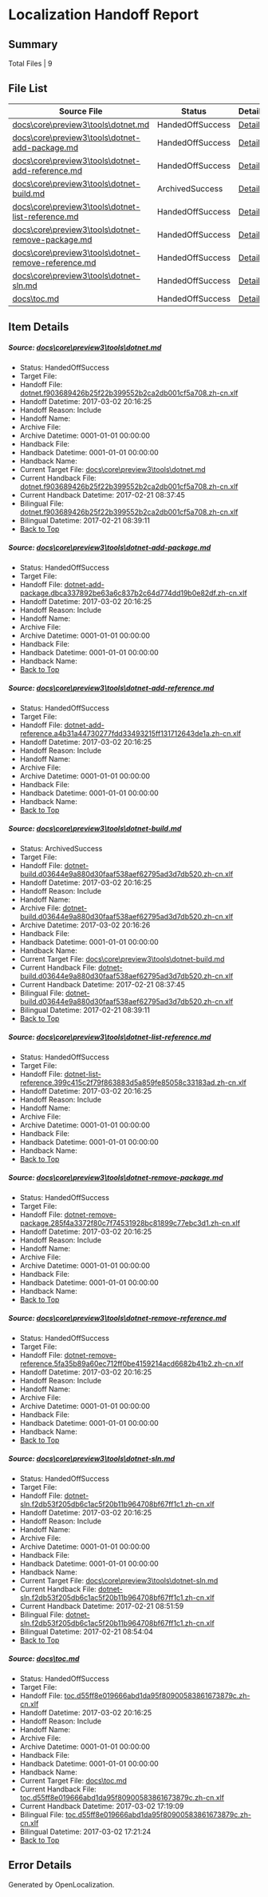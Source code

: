 # <a name='report-top'></a> Localization Handoff Report

## Summary
 Total Files | 9

## File List
 Source File | Status | Details 
 ----------- | ------ | ------- 
 [docs\core\preview3\tools\dotnet.md](https://github.com/dotnet/docs/blob/db8e3cea228e6c14fe2a546c9098910f82101925/docs/core/preview3/tools/dotnet.md) | HandedOffSuccess | [Details](#6da6b48d9de370c26f9bf75f1ccfc9c35cf02b3a81)
 [docs\core\preview3\tools\dotnet-add-package.md](https://github.com/dotnet/docs/blob/db8e3cea228e6c14fe2a546c9098910f82101925/docs/core/preview3/tools/dotnet-add-package.md) | HandedOffSuccess | [Details](#455257dc3678a610e696782e6e5fbb0425561d3a61)
 [docs\core\preview3\tools\dotnet-add-reference.md](https://github.com/dotnet/docs/blob/db8e3cea228e6c14fe2a546c9098910f82101925/docs/core/preview3/tools/dotnet-add-reference.md) | HandedOffSuccess | [Details](#cb99aeb6cbd90e8999e44eeee8d389841fe210c562)
 [docs\core\preview3\tools\dotnet-build.md](https://github.com/dotnet/docs/blob/db8e3cea228e6c14fe2a546c9098910f82101925/docs/core/preview3/tools/dotnet-build.md) | ArchivedSuccess | [Details](#fe04148957606a14b499c5e4175368ec5416b08063)
 [docs\core\preview3\tools\dotnet-list-reference.md](https://github.com/dotnet/docs/blob/db8e3cea228e6c14fe2a546c9098910f82101925/docs/core/preview3/tools/dotnet-list-reference.md) | HandedOffSuccess | [Details](#02fad5e32bdba97a8861737009a24debf45371d566)
 [docs\core\preview3\tools\dotnet-remove-package.md](https://github.com/dotnet/docs/blob/db8e3cea228e6c14fe2a546c9098910f82101925/docs/core/preview3/tools/dotnet-remove-package.md) | HandedOffSuccess | [Details](#a38f23b3f383bdeb24e3edcddbf70e3677d9821075)
 [docs\core\preview3\tools\dotnet-remove-reference.md](https://github.com/dotnet/docs/blob/db8e3cea228e6c14fe2a546c9098910f82101925/docs/core/preview3/tools/dotnet-remove-reference.md) | HandedOffSuccess | [Details](#0be40f42a5a43f8a00d24f2dab802a23b068a25376)
 [docs\core\preview3\tools\dotnet-sln.md](https://github.com/dotnet/docs/blob/db8e3cea228e6c14fe2a546c9098910f82101925/docs/core/preview3/tools/dotnet-sln.md) | HandedOffSuccess | [Details](#afba61f34e7f487691669853dc5392c2e565d4fc79)
 [docs\toc.md](https://github.com/dotnet/docs/blob/db8e3cea228e6c14fe2a546c9098910f82101925/docs/toc.md) | HandedOffSuccess | [Details](#030d42a41c556c3ffced40de4e0378abb71e3eac3479)

## Item Details
##### <a name='6da6b48d9de370c26f9bf75f1ccfc9c35cf02b3a81'></a> Source: [docs\core\preview3\tools\dotnet.md](https://github.com/dotnet/docs/blob/db8e3cea228e6c14fe2a546c9098910f82101925/docs/core/preview3/tools/dotnet.md)
* Status: HandedOffSuccess
* Target File: 
* Handoff File: [dotnet.f903689426b25f22b399552b2ca2db001cf5a708.zh-cn.xlf](https://github.com/dotnet/docs.handoff/blob/bf206798e76f32131160164014eb196eb201a67a/ol-handoff/dotnet/docs.zh-cn/master/dotnet-core/dotnet.f903689426b25f22b399552b2ca2db001cf5a708.zh-cn.xlf)
* Handoff Datetime: 2017-03-02 20:16:25
* Handoff Reason: Include
* Handoff Name: 
* Archive File: 
* Archive Datetime: 0001-01-01 00:00:00
* Handback File: 
* Handback Datetime: 0001-01-01 00:00:00
* Handback Name: 
* Current Target File: [docs\core\preview3\tools\dotnet.md](https://github.com/dotnet/docs.zh-cn/blob/351f4c7077efbabb697e7a27a60df84b799d0097/docs/core/preview3/tools/dotnet.md)
* Current Handback File: [dotnet.f903689426b25f22b399552b2ca2db001cf5a708.zh-cn.xlf](https://github.com/dotnet/docs.handback/blob/c392f7cd83b1fddf39561f35727e7f4aebe9ab42/ol-handback/dotnet/docs.zh-cn/master/dotnet-core/dotnet.f903689426b25f22b399552b2ca2db001cf5a708.zh-cn.xlf)
* Current Handback Datetime: 2017-02-21 08:37:45
* Bilingual File: [dotnet.f903689426b25f22b399552b2ca2db001cf5a708.zh-cn.xlf](https://github.com/dotnet/docs.handback/blob/c392f7cd83b1fddf39561f35727e7f4aebe9ab42/ol-handback/dotnet/docs.zh-cn/master/dotnet-core/dotnet.f903689426b25f22b399552b2ca2db001cf5a708.zh-cn.xlf)
* Bilingual Datetime: 2017-02-21 08:39:11
* [Back to Top](#report-top)

##### <a name='455257dc3678a610e696782e6e5fbb0425561d3a61'></a> Source: [docs\core\preview3\tools\dotnet-add-package.md](https://github.com/dotnet/docs/blob/db8e3cea228e6c14fe2a546c9098910f82101925/docs/core/preview3/tools/dotnet-add-package.md)
* Status: HandedOffSuccess
* Target File: 
* Handoff File: [dotnet-add-package.dbca337892be63a6c837b2c64d774dd19b0e82df.zh-cn.xlf](https://github.com/dotnet/docs.handoff/blob/bf206798e76f32131160164014eb196eb201a67a/ol-handoff/dotnet/docs.zh-cn/master/dotnet-core/dotnet-add-package.dbca337892be63a6c837b2c64d774dd19b0e82df.zh-cn.xlf)
* Handoff Datetime: 2017-03-02 20:16:25
* Handoff Reason: Include
* Handoff Name: 
* Archive File: 
* Archive Datetime: 0001-01-01 00:00:00
* Handback File: 
* Handback Datetime: 0001-01-01 00:00:00
* Handback Name: 
* [Back to Top](#report-top)

##### <a name='cb99aeb6cbd90e8999e44eeee8d389841fe210c562'></a> Source: [docs\core\preview3\tools\dotnet-add-reference.md](https://github.com/dotnet/docs/blob/db8e3cea228e6c14fe2a546c9098910f82101925/docs/core/preview3/tools/dotnet-add-reference.md)
* Status: HandedOffSuccess
* Target File: 
* Handoff File: [dotnet-add-reference.a4b31a44730277fdd33493215ff131712643de1a.zh-cn.xlf](https://github.com/dotnet/docs.handoff/blob/bf206798e76f32131160164014eb196eb201a67a/ol-handoff/dotnet/docs.zh-cn/master/dotnet-core/dotnet-add-reference.a4b31a44730277fdd33493215ff131712643de1a.zh-cn.xlf)
* Handoff Datetime: 2017-03-02 20:16:25
* Handoff Reason: Include
* Handoff Name: 
* Archive File: 
* Archive Datetime: 0001-01-01 00:00:00
* Handback File: 
* Handback Datetime: 0001-01-01 00:00:00
* Handback Name: 
* [Back to Top](#report-top)

##### <a name='fe04148957606a14b499c5e4175368ec5416b08063'></a> Source: [docs\core\preview3\tools\dotnet-build.md](https://github.com/dotnet/docs/blob/db8e3cea228e6c14fe2a546c9098910f82101925/docs/core/preview3/tools/dotnet-build.md)
* Status: ArchivedSuccess
* Target File: 
* Handoff File: [dotnet-build.d03644e9a880d30faaf538aef62795ad3d7db520.zh-cn.xlf](https://github.com/dotnet/docs.handoff/blob/bf206798e76f32131160164014eb196eb201a67a/ol-handoff/dotnet/docs.zh-cn/master/dotnet-core/dotnet-build.d03644e9a880d30faaf538aef62795ad3d7db520.zh-cn.xlf)
* Handoff Datetime: 2017-03-02 20:16:25
* Handoff Reason: Include
* Handoff Name: 
* Archive File: [dotnet-build.d03644e9a880d30faaf538aef62795ad3d7db520.zh-cn.xlf](https://github.com/dotnet/docs.handoff/blob/63c70010147927e356879e54cbbbaabaf8c911cb/ol-archive/dotnet/docs.zh-cn/master/dotnet-core/dotnet-build.d03644e9a880d30faaf538aef62795ad3d7db520.zh-cn.xlf)
* Archive Datetime: 2017-03-02 20:16:26
* Handback File: 
* Handback Datetime: 0001-01-01 00:00:00
* Handback Name: 
* Current Target File: [docs\core\preview3\tools\dotnet-build.md](https://github.com/dotnet/docs.zh-cn/blob/351f4c7077efbabb697e7a27a60df84b799d0097/docs/core/preview3/tools/dotnet-build.md)
* Current Handback File: [dotnet-build.d03644e9a880d30faaf538aef62795ad3d7db520.zh-cn.xlf](https://github.com/dotnet/docs.handback/blob/c392f7cd83b1fddf39561f35727e7f4aebe9ab42/ol-handback/dotnet/docs.zh-cn/master/dotnet-core/dotnet-build.d03644e9a880d30faaf538aef62795ad3d7db520.zh-cn.xlf)
* Current Handback Datetime: 2017-02-21 08:37:45
* Bilingual File: [dotnet-build.d03644e9a880d30faaf538aef62795ad3d7db520.zh-cn.xlf](https://github.com/dotnet/docs.handback/blob/c392f7cd83b1fddf39561f35727e7f4aebe9ab42/ol-handback/dotnet/docs.zh-cn/master/dotnet-core/dotnet-build.d03644e9a880d30faaf538aef62795ad3d7db520.zh-cn.xlf)
* Bilingual Datetime: 2017-02-21 08:39:11
* [Back to Top](#report-top)

##### <a name='02fad5e32bdba97a8861737009a24debf45371d566'></a> Source: [docs\core\preview3\tools\dotnet-list-reference.md](https://github.com/dotnet/docs/blob/db8e3cea228e6c14fe2a546c9098910f82101925/docs/core/preview3/tools/dotnet-list-reference.md)
* Status: HandedOffSuccess
* Target File: 
* Handoff File: [dotnet-list-reference.399c415c2f79f863883d5a859fe85058c33183ad.zh-cn.xlf](https://github.com/dotnet/docs.handoff/blob/bf206798e76f32131160164014eb196eb201a67a/ol-handoff/dotnet/docs.zh-cn/master/dotnet-core/dotnet-list-reference.399c415c2f79f863883d5a859fe85058c33183ad.zh-cn.xlf)
* Handoff Datetime: 2017-03-02 20:16:25
* Handoff Reason: Include
* Handoff Name: 
* Archive File: 
* Archive Datetime: 0001-01-01 00:00:00
* Handback File: 
* Handback Datetime: 0001-01-01 00:00:00
* Handback Name: 
* [Back to Top](#report-top)

##### <a name='a38f23b3f383bdeb24e3edcddbf70e3677d9821075'></a> Source: [docs\core\preview3\tools\dotnet-remove-package.md](https://github.com/dotnet/docs/blob/db8e3cea228e6c14fe2a546c9098910f82101925/docs/core/preview3/tools/dotnet-remove-package.md)
* Status: HandedOffSuccess
* Target File: 
* Handoff File: [dotnet-remove-package.285f4a3372f80c7f74531928bc81899c77ebc3d1.zh-cn.xlf](https://github.com/dotnet/docs.handoff/blob/bf206798e76f32131160164014eb196eb201a67a/ol-handoff/dotnet/docs.zh-cn/master/dotnet-core/dotnet-remove-package.285f4a3372f80c7f74531928bc81899c77ebc3d1.zh-cn.xlf)
* Handoff Datetime: 2017-03-02 20:16:25
* Handoff Reason: Include
* Handoff Name: 
* Archive File: 
* Archive Datetime: 0001-01-01 00:00:00
* Handback File: 
* Handback Datetime: 0001-01-01 00:00:00
* Handback Name: 
* [Back to Top](#report-top)

##### <a name='0be40f42a5a43f8a00d24f2dab802a23b068a25376'></a> Source: [docs\core\preview3\tools\dotnet-remove-reference.md](https://github.com/dotnet/docs/blob/db8e3cea228e6c14fe2a546c9098910f82101925/docs/core/preview3/tools/dotnet-remove-reference.md)
* Status: HandedOffSuccess
* Target File: 
* Handoff File: [dotnet-remove-reference.5fa35b89a60ec712ff0be4159214acd6682b41b2.zh-cn.xlf](https://github.com/dotnet/docs.handoff/blob/bf206798e76f32131160164014eb196eb201a67a/ol-handoff/dotnet/docs.zh-cn/master/dotnet-core/dotnet-remove-reference.5fa35b89a60ec712ff0be4159214acd6682b41b2.zh-cn.xlf)
* Handoff Datetime: 2017-03-02 20:16:25
* Handoff Reason: Include
* Handoff Name: 
* Archive File: 
* Archive Datetime: 0001-01-01 00:00:00
* Handback File: 
* Handback Datetime: 0001-01-01 00:00:00
* Handback Name: 
* [Back to Top](#report-top)

##### <a name='afba61f34e7f487691669853dc5392c2e565d4fc79'></a> Source: [docs\core\preview3\tools\dotnet-sln.md](https://github.com/dotnet/docs/blob/db8e3cea228e6c14fe2a546c9098910f82101925/docs/core/preview3/tools/dotnet-sln.md)
* Status: HandedOffSuccess
* Target File: 
* Handoff File: [dotnet-sln.f2db53f205db6c1ac5f20b11b964708bf67ff1c1.zh-cn.xlf](https://github.com/dotnet/docs.handoff/blob/bf206798e76f32131160164014eb196eb201a67a/ol-handoff/dotnet/docs.zh-cn/master/dotnet-core/dotnet-sln.f2db53f205db6c1ac5f20b11b964708bf67ff1c1.zh-cn.xlf)
* Handoff Datetime: 2017-03-02 20:16:25
* Handoff Reason: Include
* Handoff Name: 
* Archive File: 
* Archive Datetime: 0001-01-01 00:00:00
* Handback File: 
* Handback Datetime: 0001-01-01 00:00:00
* Handback Name: 
* Current Target File: [docs\core\preview3\tools\dotnet-sln.md](https://github.com/dotnet/docs.zh-cn/blob/67336e7c60cc61ca71c61b1173365769c22a83cd/docs/core/preview3/tools/dotnet-sln.md)
* Current Handback File: [dotnet-sln.f2db53f205db6c1ac5f20b11b964708bf67ff1c1.zh-cn.xlf](https://github.com/dotnet/docs.handback/blob/d7d3e9506f30e86212a4ee7cdb343833a48a7016/ol-handback/dotnet/docs.zh-cn/master/dotnet-core/dotnet-sln.f2db53f205db6c1ac5f20b11b964708bf67ff1c1.zh-cn.xlf)
* Current Handback Datetime: 2017-02-21 08:51:59
* Bilingual File: [dotnet-sln.f2db53f205db6c1ac5f20b11b964708bf67ff1c1.zh-cn.xlf](https://github.com/dotnet/docs.handback/blob/d7d3e9506f30e86212a4ee7cdb343833a48a7016/ol-handback/dotnet/docs.zh-cn/master/dotnet-core/dotnet-sln.f2db53f205db6c1ac5f20b11b964708bf67ff1c1.zh-cn.xlf)
* Bilingual Datetime: 2017-02-21 08:54:04
* [Back to Top](#report-top)

##### <a name='030d42a41c556c3ffced40de4e0378abb71e3eac3479'></a> Source: [docs\toc.md](https://github.com/dotnet/docs/blob/db8e3cea228e6c14fe2a546c9098910f82101925/docs/toc.md)
* Status: HandedOffSuccess
* Target File: 
* Handoff File: [toc.d55ff8e019666abd1da95f80900583861673879c.zh-cn.xlf](https://github.com/dotnet/docs.handoff/blob/bf206798e76f32131160164014eb196eb201a67a/ol-handoff/dotnet/docs.zh-cn/master/dotnet-core/toc.d55ff8e019666abd1da95f80900583861673879c.zh-cn.xlf)
* Handoff Datetime: 2017-03-02 20:16:25
* Handoff Reason: Include
* Handoff Name: 
* Archive File: 
* Archive Datetime: 0001-01-01 00:00:00
* Handback File: 
* Handback Datetime: 0001-01-01 00:00:00
* Handback Name: 
* Current Target File: [docs\toc.md](https://github.com/dotnet/docs.zh-cn/blob/51b5731703ca76bbcaa4894f22fd0003fc438e36/docs/toc.md)
* Current Handback File: [toc.d55ff8e019666abd1da95f80900583861673879c.zh-cn.xlf](https://github.com/dotnet/docs.handback/blob/19983e5000499b1743a5449a629d6c966806be5b/ol-handback/dotnet/docs.zh-cn/master/dotnet-core/toc.d55ff8e019666abd1da95f80900583861673879c.zh-cn.xlf)
* Current Handback Datetime: 2017-03-02 17:19:09
* Bilingual File: [toc.d55ff8e019666abd1da95f80900583861673879c.zh-cn.xlf](https://github.com/dotnet/docs.handback/blob/19983e5000499b1743a5449a629d6c966806be5b/ol-handback/dotnet/docs.zh-cn/master/dotnet-core/toc.d55ff8e019666abd1da95f80900583861673879c.zh-cn.xlf)
* Bilingual Datetime: 2017-03-02 17:21:24
* [Back to Top](#report-top)


## Error Details

Generated by OpenLocalization.
